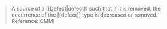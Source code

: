 > A source of a [[Defect|defect]] such that if it is removed, the occurrence of the [[defect]] type is decreased or removed.
> Reference: CMMI